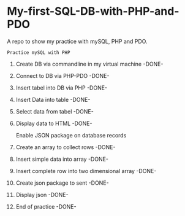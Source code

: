 # My-first-SQL-DB-with-PHP-and-PDO
A repo to show my practice with mySQL, PHP and PDO.


    Practice mySQL with PHP
1. Create DB via commandline in my virtual machine -DONE-

2. Connect to DB via PHP-PDO -DONE-

3. Insert tabel into DB via PHP -DONE-

4. Insert Data into table -DONE-

5. Select data from tabel -DONE-

6. Display data to HTML -DONE-


    Enable JSON package on database records
1. Create an array to collect rows -DONE-

2. Insert simple data into array -DONE-

3. Insert complete row into two dimensional array -DONE-

4. Create json package to sent -DONE-

5. Display json -DONE-

6. End of practice -DONE-